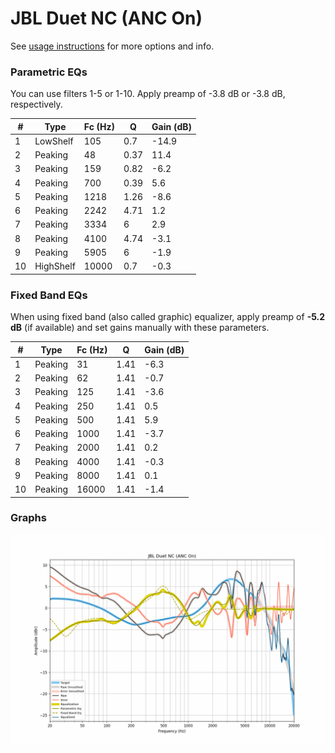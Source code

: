 # JBL Duet NC (ANC On)
See [usage instructions](https://github.com/jaakkopasanen/AutoEq#usage) for more options and info.

### Parametric EQs
You can use filters 1-5 or 1-10. Apply preamp of -3.8 dB or -3.8 dB, respectively.

|   # | Type      |   Fc (Hz) |    Q |   Gain (dB) |
|-----|-----------|-----------|------|-------------|
|   1 | LowShelf  |       105 | 0.7  |       -14.9 |
|   2 | Peaking   |        48 | 0.37 |        11.4 |
|   3 | Peaking   |       159 | 0.82 |        -6.2 |
|   4 | Peaking   |       700 | 0.39 |         5.6 |
|   5 | Peaking   |      1218 | 1.26 |        -8.6 |
|   6 | Peaking   |      2242 | 4.71 |         1.2 |
|   7 | Peaking   |      3334 | 6    |         2.9 |
|   8 | Peaking   |      4100 | 4.74 |        -3.1 |
|   9 | Peaking   |      5905 | 6    |        -1.9 |
|  10 | HighShelf |     10000 | 0.7  |        -0.3 |

### Fixed Band EQs
When using fixed band (also called graphic) equalizer, apply preamp of **-5.2 dB** (if available) and set gains manually with these parameters.

|   # | Type    |   Fc (Hz) |    Q |   Gain (dB) |
|-----|---------|-----------|------|-------------|
|   1 | Peaking |        31 | 1.41 |        -6.3 |
|   2 | Peaking |        62 | 1.41 |        -0.7 |
|   3 | Peaking |       125 | 1.41 |        -3.6 |
|   4 | Peaking |       250 | 1.41 |         0.5 |
|   5 | Peaking |       500 | 1.41 |         5.9 |
|   6 | Peaking |      1000 | 1.41 |        -3.7 |
|   7 | Peaking |      2000 | 1.41 |         0.2 |
|   8 | Peaking |      4000 | 1.41 |        -0.3 |
|   9 | Peaking |      8000 | 1.41 |         0.1 |
|  10 | Peaking |     16000 | 1.41 |        -1.4 |

### Graphs
![](./JBL%20Duet%20NC%20(ANC%20On).png)
